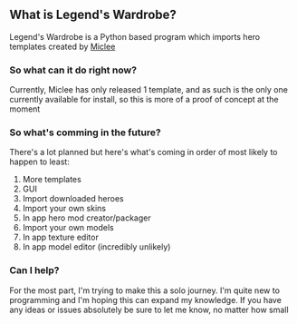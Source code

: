## What is Legend's Wardrobe?
Legend's Wardrobe is a Python based program which imports hero templates created by [Miclee](https://github.com/Miclee7)

### So what can it do right now?
Currently, Miclee has only released 1 template, and as such is the only one currently available for install, so this is more of a proof of concept at the moment

### So what's comming in the future?
There's a lot planned but here's what's coming in order of most likely to happen to least:
1. More templates
2. GUI
3. Import downloaded heroes
4. Import your own skins
5. In app hero mod creator/packager
6. Import your own models
7. In app texture editor
8. In app model editor (incredibly unlikely)

### Can I help?
For the most part, I'm trying to make this a solo journey. I'm quite new to programming and I'm hoping this can expand my knowledge. If you have any ideas or issues absolutely be sure to let me know, no matter how small
